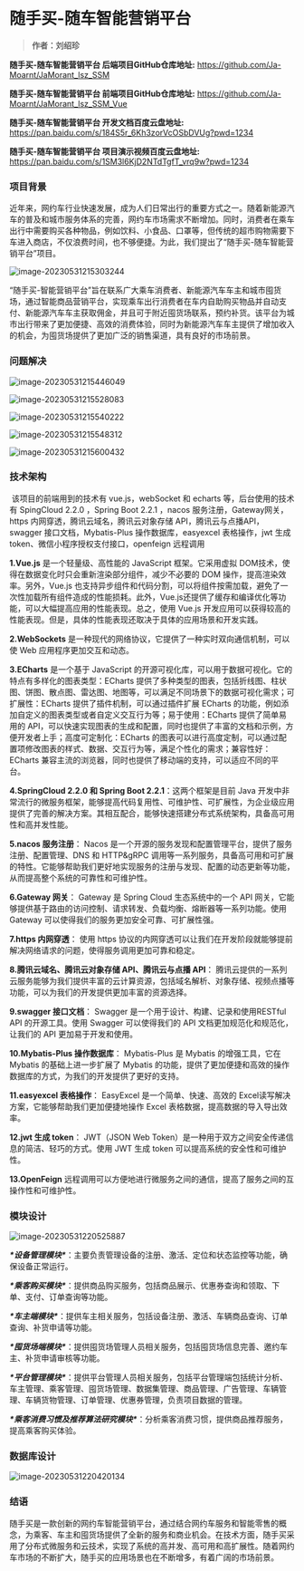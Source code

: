 # 随手买-随车智能营销平台 

> **作者：刘绍珍**

**随手买-随车智能营销平台 后端项目GitHub仓库地址:**   https://github.com/Ja-Moarnt/JaMorant_lsz_SSM

**随手买-随车智能营销平台 前端项目GitHub仓库地址:**   https://github.com/Ja-Moarnt/JaMorant_lsz_SSM_Vue  

**随手买-随车智能营销平台 开发文档百度云盘地址:**  https://pan.baidu.com/s/184S5r_6Kh3zorVcOSbDVUg?pwd=1234

**随手买-随车智能营销平台 项目演示视频百度云盘地址:**   https://pan.baidu.com/s/1SM3l6KjD2NTdTgfT_vrq9w?pwd=1234

### 项目背景

​		近年来，网约车行业快速发展，成为人们日常出行的重要方式之一。随着新能源汽车的普及和城市服务体系的完善，网约车市场需求不断增加。同时，消费者在乘车出行中需要购买各种物品，例如饮料、小食品、口罩等，但传统的超市购物需要下车进入商店，不仅浪费时间，也不够便捷。为此，我们提出了“随手买-随车智能营销平台”项目。

![image-20230531215303244](ss_readme_Images/image-20230531215303244.png)

​		“随手买-智能营销平台”旨在联系广大乘车消费者、新能源汽车车主和城市囤货场，通过智能商品营销平台，实现乘车出行消费者在车内自助购买物品并自动支付、新能源汽车车主获取佣金，并且可于附近囤货场联系，预约补货。该平台为城市出行带来了更加便捷、高效的消费体验，同时为新能源汽车车主提供了增加收入的机会，为囤货场提供了更加广泛的销售渠道，具有良好的市场前景。

### 问题解决

![image-20230531215446049](ss_readme_Images/image-20230531215446049.png)

![image-20230531215528083](ss_readme_Images/image-20230531215528083.png)

![image-20230531215540222](ss_readme_Images/image-20230531215540222.png)

![image-20230531215548312](ss_readme_Images/image-20230531215548312.png)

![image-20230531215600432](ss_readme_Images/image-20230531215600432.png)

### 技术架构

​		该项目的前端用到的技术有 vue.js，webSocket 和 echarts 等，后台使用的技术有 SpingCloud 2.2.0 ，Spring Boot 2.2.1 ，nacos 服务注册，Gateway网关，https 内网穿透，腾讯云域名，腾讯云对象存储 API，腾讯云与点播API，swagger 接口文档，Mybatis-Plus 操作数据库，easyexcel 表格操作，jwt 生成 token、微信小程序授权支付接口，openfeign 远程调用



**1.Vue.js** 是一个轻量级、高性能的 JavaScript 框架。它采用虚拟 DOM技术，使得在数据变化时只会重新渲染部分组件，减少不必要的 DOM 操作，提高渲染效率。另外，Vue.js 也支持异步组件和代码分割，可以将组件按需加载，避免了一次性加载所有组件造成的性能损耗。此外，Vue.js还提供了缓存和编译优化等功能，可以大幅提高应用的性能表现。总之，使用 Vue.js 开发应用可以获得较高的性能表现。但是，具体的性能表现还取决于具体的应用场景和开发实践。



**2.WebSockets** 是一种现代的网络协议，它提供了一种实时双向通信机制，可以使 Web 应用程序更加交互和动态。



**3.ECharts** 是一个基于 JavaScript 的开源可视化库，可以用于数据可视化。它的特点有多样化的图表类型：ECharts 提供了多种类型的图表，包括折线图、柱状图、饼图、散点图、雷达图、地图等，可以满足不同场景下的数据可视化需求；可扩展性：ECharts 提供了插件机制，可以通过插件扩展 ECharts 的功能，例如添加自定义的图表类型或者自定义交互行为等；易于使用：ECharts 提供了简单易用的 API，可以快速实现图表的生成和配置，同时也提供了丰富的文档和示例，方便开发者上手；高度可定制化：ECharts 的图表可以进行高度定制，可以通过配置项修改图表的样式、数据、交互行为等，满足个性化的需求；兼容性好：ECharts 兼容主流的浏览器，同时也提供了移动端的支持，可以适应不同的平台。



**4.SpringCloud 2.2.0 和 Spring Boot 2.2.1**：这两个框架是目前 Java 开发中非常流行的微服务框架，能够提高代码复用性、可维护性、可扩展性，为企业级应用提供了完善的解决方案。其相互配合，能够快速搭建分布式系统架构，具备高可用性和高并发性能。



**5.nacos 服务注册**： Nacos 是一个开源的服务发现和配置管理平台，提供了服务注册、配置管理、DNS 和 HTTP&gRPC 调用等一系列服务，具备高可用和可扩展的特性。它能够帮助我们更好地实现服务的注册与发现、配置的动态更新等功能，从而提高整个系统的可靠性和可维护性。



**6.Gateway 网关**： Gateway 是 Spring Cloud 生态系统中的一个 API 网关，它能够提供基于路由的访问控制、请求转发、负载均衡、熔断器等一系列功能。使用 Gateway 可以使得我们的服务更加安全可靠、可扩展性强。



**7.https 内网穿透**： 使用 https 协议的内网穿透可以让我们在开发阶段就能够提前解决网络请求的问题，使得服务调用更加可靠和稳定。



**8.腾讯云域名、腾讯云对象存储 API、腾讯云与点播 API**： 腾讯云提供的一系列云服务能够为我们提供丰富的云计算资源，包括域名解析、对象存储、视频点播等功能，可以为我们的开发提供更加丰富的资源选择。



**9.swagger 接口文档**： Swagger 是一个用于设计、构建、记录和使用RESTful API 的开源工具。使用 Swagger 可以使得我们的 API 文档更加规范化和规范化，让我们的 API 更加易于开发和使用。



**10.Mybatis-Plus 操作数据库**： Mybatis-Plus 是 Mybatis 的增强工具，它在 Mybatis 的基础上进一步扩展了 Mybatis 的功能，提供了更加便捷和高效的操作数据库的方式，为我们的开发提供了更好的支持。



**11.easyexcel 表格操作**： EasyExcel 是一个简单、快速、高效的 Excel读写解决方案，它能够帮助我们更加便捷地操作 Excel 表格数据，提高数据的导入导出效率。



**12.jwt 生成 token**： JWT（JSON Web Token）是一种用于双方之间安全传递信息的简洁、轻巧的方式。使用 JWT 生成 token 可以提高系统的安全性和可维护性。



**13.OpenFeign** 远程调用可以方便地进行微服务之间的通信，提高了服务之间的互操作性和可维护性。 



### 模块设计



![image-20230531220525887](ss_readme_Images/image-20230531220525887.png)

***\*设备管理模块\****：主要负责管理设备的注册、激活、定位和状态监控等功能，确保设备正常运行。

***\*乘客购买模块\****：提供商品购买服务，包括商品展示、优惠券查询和领取、下单、支付、订单查询等功能。

***\*车主端模块\****：提供车主相关服务，包括设备注册、激活、车辆商品查询、订单查询、补货申请等功能。

***\*囤货场端模块\****：提供囤货场管理人员相关服务，包括囤货场信息完善、邀约车主、补货申请审核等功能。

***\*平台管理模块\****：提供平台管理人员相关服务，包括平台管理端包括统计分析、车主管理、乘客管理、囤货场管理、数据集管理、商品管理、广告管理、车辆管理、车辆货物管理、订单管理、优惠券管理，负责项目数据的管理。

***\*乘客消费习惯及推荐算法研究模块\****：分析乘客消费习惯，提供商品推荐服务，提高乘客购买体验。

### 数据库设计

![image-20230531220420134](ss_readme_Images/image-20230531220420134.png)

### **结语**

​		随手买是一款创新的网约车智能营销平台，通过结合网约车服务和智能零售的概念，为乘客、车主和囤货场提供了全新的服务和商业机会。在技术方面，随手买采用了分布式微服务和云技术，实现了系统的高并发、高可用和高扩展性。随着网约车市场的不断扩大，随手买的应用场景也在不断增多，有着广阔的市场前景。
